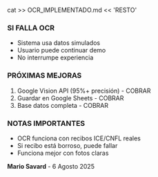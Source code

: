 cat >> OCR_IMPLEMENTADO.md << 'RESTO'

### SI FALLA OCR
- Sistema usa datos simulados
- Usuario puede continuar demo
- No interrumpe experiencia

### PRÓXIMAS MEJORAS
1. Google Vision API (95%+ precisión) - COBRAR
2. Guardar en Google Sheets - COBRAR
3. Base datos completa - COBRAR

### NOTAS IMPORTANTES
- OCR funciona con recibos ICE/CNFL reales
- Si recibo está borroso, puede fallar
- Funciona mejor con fotos claras

**Mario Savard** - 6 Agosto 2025

